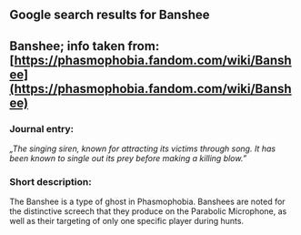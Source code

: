 ## Google search results for Banshee
## Banshee; info taken from: [https://phasmophobia.fandom.com/wiki/Banshee](https://phasmophobia.fandom.com/wiki/Banshee)
### Journal entry:
*„The singing siren, known for attracting its victims through song. It has been known to single out its prey before making a killing blow.”*

### Short description:
The Banshee is a type of ghost in Phasmophobia. Banshees are noted for the distinctive screech that they produce on the Parabolic Microphone, as well as their targeting of only one specific player during hunts.